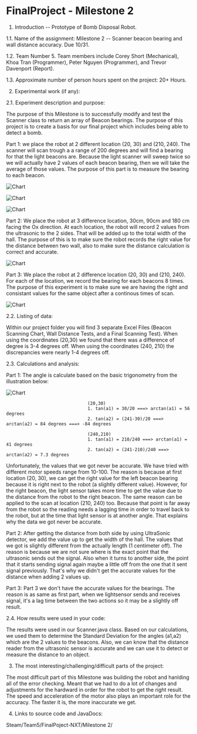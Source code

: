 FinalProject - Milestone 2
============

1.    Introduction -- Prototype of Bomb Disposal Robot. 

1.1. Name of the assignment: Milestone 2 -- Scanner beacon bearing and wall distance accuracy. Due 10/31.

1.2. Team Number 5. Team members include Corey Short (Mechanical), Khoa Tran (Programmer), Peter Nguyen (Programmer),
     and Trevor Davenport (Report).

1.3. Approximate number of person hours spent on the project: 20+ Hours.

2.    Experimental work  (if any):


2.1. Experiment description and purpose: 

The purpose of this Milestone is to successfully modify and test the Scanner class to return an array of Beacon bearings. The purpose of this project is to create a basis for our final project which includes being able to detect a bomb.

Part 1: we place the robot at 2 different location (20, 30) and (210, 240). The scanner will scan trough a a range of 200 degrees and will find a bearing for that the light beacons are. Because the light scanner will sweep twice so we will actually have 2 values of each beacon bearing, then we will take the average of those values. The purpose of this part is to measure the bearing to each beacon.

![Chart](https://raw.github.com/IEOR140-T5/FinalProject-NXT/master/reports/20-30.png)

![Chart](https://raw.github.com/IEOR140-T5/FinalProject-NXT/master/reports/240-210.png)

![Chart](https://raw.github.com/IEOR140-T5/FinalProject-NXT/master/reports/chart-part1.png)


Part 2: We place the robot at 3 difference location, 30cm, 90cm and 180 cm facing the Ox direction. At each location, the robot will record 2 values from the ultrasonic to the 2 sides. That will be added up to the total width of the hall. The purpose of this is to make sure the robot records the right value for the distance between two wall, also to make sure the distance calculation is correct and accurate.

![Chart](https://raw.github.com/IEOR140-T5/FinalProject-NXT/master/reports/chart-part2.png)


Part 3: We place the robot at 2 difference location (20, 30) and (210, 240). For each of the location, we record the bearing for each beacons 8 times. The purpose of this experiment is to make sure we are having the right and consistant values for the same object after a continous times of scan.

![Chart](https://raw.github.com/IEOR140-T5/FinalProject-NXT/master/reports/chart-part3.png)


2.2. Listing of data: 

Within our project folder you will find 3 separate Excel Files (Beacon Scanning Chart, Wall Distance Tests, and a Final Scanning Test). When using the coordinates (20,30) we found that there was a difference of degree is 3-4 degrees off. When using the coordinates (240, 210) the discrepancies were nearly 1-4 degrees off.

2.3. Calculations and analysis:    

Part 1: The angle is calculate based on the basic trigonometry from the illustration below:

![Chart](https://raw.github.com/IEOR140-T5/FinalProject-NXT/master/reports/trig.png)


                                   (20,30)
                                   1. tan(a1) = 30/20 ===> arctan(a1) = 56 degrees
                                   2. tan(a2) = (241-30)/20 ===> arctan(a2) = 84 degrees ===> -84 degrees
                                   
                                   (240,210)
                                   1. tan(a1) = 210/240 ===> arctan(a1) = 41 degrees
                                   2. tan(a2) = (241-210)/240 ===> arctan(a2) = 7.3 degrees

Unfortunately, the values that we got never be accurate. We have tried with different motor speeds range from 10-100. The reason is because at first location (20, 30), we can get the right value for the left beacon bearing because it is right next to the robot (a slightly different value). However, for the right beacon, the light sensor takes more time to get the value due to the distance from the robot to the right beacon. The same reason can be applied to the scan at location (210, 240) too. Because that point is far away from the robot so the reading needs a lagging time in order to travel back to the robot, but at the time that light sensor is at another angle. That explains why the data we got never be accurate.


Part 2: After getting the distance from both side by using UltraSonic detector, we add the value up to get the width of the hall. The values that we got is slightly different from the actually length (1 centimeter off). The reason is because we are not sure where is the exact point that the ultrasonic sends out the signal. Also when it turns to another side, the point that it starts sending signal again maybe a little off from the one that it sent signal previously. That's why we didn't get the accurate values for the distance when adding 2 values up.

Part 3: Part 3 we don't have the accurate values for the bearings. The reason is as same as first part, when we lightsensor sends and receives signal, it's a lag time between the two actions so it may be a slightly off result.


2.4. How results were used in your code: 

The results were used in our Scanner.java class. Based on our calculations, we used them to determine the Standard Deviation for the angles (a1,a2) which are the 2 values to the beacons. Also, we can know that the distance reader from the ultrasonic sensor is accurate and we can use it to detect or measure the distance to an object.

3. The most interesting/challenging/difficult parts of the project: 

The most difficult part of this Milestone was building the robot and hanlding all of the error checking. Meant that we had to do a lot of changes and adjustments for the hardward in order for the robot to get the right result. The speed and acceleration of the motor also plays an important role for the accuracy. The faster it is, the more inaccurate we get.

4.    Links to source code and JavaDocs: 

Steam/Team5/FinalPoject-NXT/Milestone 2/
